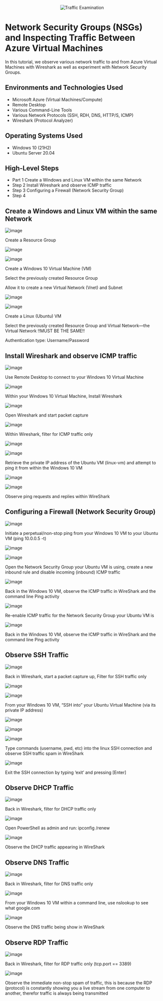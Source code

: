 <p align="center">
<img src="https://i.imgur.com/Ua7udoS.png" alt="Traffic Examination"/>
</p>

<h1>Network Security Groups (NSGs) and Inspecting Traffic Between Azure Virtual Machines</h1>
In this tutorial, we observe various network traffic to and from Azure Virtual Machines with Wireshark as well as experiment with Network Security Groups. <br />

<h2>Environments and Technologies Used</h2>

- Microsoft Azure (Virtual Machines/Compute)
- Remote Desktop
- Various Command-Line Tools
- Various Network Protocols (SSH, RDH, DNS, HTTP/S, ICMP)
- Wireshark (Protocol Analyzer)

<h2>Operating Systems Used </h2>

- Windows 10 (21H2)
- Ubuntu Server 20.04

<h2>High-Level Steps</h2>

- Part 1 Create a Windows and Linux VM within the same Network
- Step 2 Install Wireshark and observe ICMP traffic
- Step 3 Configuring a Firewall (Network Security Group)
- Step 4 

<h2>Create a Windows and Linux VM within the same Network</h2>

![image](https://github.com/user-attachments/assets/99266f53-3cd9-405c-abd8-8cca2b3b0ee8)

<p>
Create a Resource Group
</p>

![image](https://github.com/user-attachments/assets/253a32e3-39ba-47ba-8790-a69b873a3740)

![image](https://github.com/user-attachments/assets/152266a7-02f8-4f6d-8cb7-0ab399f0e805)

<p>
Create a Windows 10 Virtual Machine (VM)
  </p>
Select the previously created Resource Group
</p>
Allow it to create a new Virtual Network (Vnet) and Subnet
</p>

![image](https://github.com/user-attachments/assets/53ba0a83-9cdd-4d0c-b009-a68c2bb35466)

![image](https://github.com/user-attachments/assets/ade3caf8-bbd0-4a94-92c6-885087c677db)

<p>
Create a Linux (Ubuntu) VM
  </p>
Select the previously created Resource Group and Virtual Network—the Virtual Network ‼️MUST BE THE SAME‼️
</p>
Authentication type: Username/Password
</p>


<h2>Install Wireshark and observe ICMP traffic</h2>


![image](https://github.com/user-attachments/assets/dd628ac2-6afa-4613-96d2-98a47715df2e)

<p>
Use Remote Desktop to connect to your Windows 10 Virtual Machine
</p>

![image](https://github.com/user-attachments/assets/e4c33811-b4bf-4f6a-b14b-12343fe1574e)

<p>
Within your Windows 10 Virtual Machine, Install Wireshark
</p>

![image](https://github.com/user-attachments/assets/44b8c6f6-2a87-434b-be8a-2e69b2da858c)

<p>
Open Wireshark and start packet capture
</p>

![image](https://github.com/user-attachments/assets/c3f4649a-c51d-474b-88df-e4f87e6df23b)

<p>
Within Wireshark, filter for ICMP traffic only
</p>

![image](https://github.com/user-attachments/assets/ecd54835-92a2-47bd-a2f5-d4fc8954e4b0)

![image](https://github.com/user-attachments/assets/83e9a989-6b30-4a1b-8040-4b057abe8a29)

<p>
Retrieve the private IP address of the Ubuntu VM (linux-vm) and attempt to ping it from within the Windows 10 VM
</p>

![image](https://github.com/user-attachments/assets/799a4c7d-8b38-4b66-a14e-3ba355555f75)

![image](https://github.com/user-attachments/assets/23b703e3-6cbe-4ea6-baf5-24fce511172d)

<p>
Observe ping requests and replies within WireShark
</p>


<h2>Configuring a Firewall (Network Security Group)</h2>

![image](https://github.com/user-attachments/assets/dfe2c86b-f0f3-4324-b817-2fe602778174)

<p>
Initiate a perpetual/non-stop ping from your Windows 10 VM to your Ubuntu VM (ping 10.0.0.5 -t)
</p>

![image](https://github.com/user-attachments/assets/3019ace2-4b2f-4188-8cb9-e99852272729)

![image](https://github.com/user-attachments/assets/4b42e48e-738f-4d3a-8520-6db542fc7936)

<p>
Open the Network Security Group your Ubuntu VM is using, create a new inbound rule and disable incoming (inbound) ICMP traffic
</p>

![image](https://github.com/user-attachments/assets/7da46811-afeb-4974-af22-7f43afd7eec5)

<p>
Back in the Windows 10 VM, observe the ICMP traffic in WireShark and the command line Ping activity
</p>

![image](https://github.com/user-attachments/assets/9328ad6a-8078-4be3-ab9f-b2e11330b507)

<p>
Re-enable ICMP traffic for the Network Security Group your Ubuntu VM is
</p>

![image](https://github.com/user-attachments/assets/1379d4df-3b6d-4bc1-a675-116806b65b85)

<p>
Back in the Windows 10 VM, observe the ICMP traffic in WireShark and the command line Ping activity
</p>


<h2>Observe SSH Traffic</h2>


![image](https://github.com/user-attachments/assets/b232af8c-2b6b-45ed-921d-3dd4aab21e89)

<p>
Back in Wireshark, start a packet capture up, Filter for SSH traffic only
</p>

![image](https://github.com/user-attachments/assets/07065b59-c34d-4dd3-8459-c81f3cbdfc7a)

![image](https://github.com/user-attachments/assets/274da6b7-55f2-4055-af23-cef47b87cb4c)

<p>
From your Windows 10 VM, “SSH into” your Ubuntu Virtual Machine (via its private IP address)
</p>

![image](https://github.com/user-attachments/assets/005b4d01-1c55-4be1-baf0-2d598a35393b)

![image](https://github.com/user-attachments/assets/c475af7b-eac2-4f48-b3e4-4f42f62528c3)

![image](https://github.com/user-attachments/assets/1ff8ec33-02ea-49f1-88fe-7233daaaa997)

<p>
Type commands (username, pwd, etc) into the linux SSH connection and observe SSH traffic spam in WireShark
</p>

![image](https://github.com/user-attachments/assets/6d543f33-b05d-4f77-a6fc-0bffc65925c2)

<p>
Exit the SSH connection by typing ‘exit’ and pressing [Enter]
</p>


<h2>Observe DHCP Traffic</h2>


![image](https://github.com/user-attachments/assets/7a9ceb77-147b-40d3-a2df-741c69443d8a)

<p>
Back in Wireshark, filter for DHCP traffic only
</p>

![image](https://github.com/user-attachments/assets/875f1031-9c31-44dd-9194-ce3fad542a15)

<p>
Open PowerShell as admin and run: ipconfig /renew
</p>

![image](https://github.com/user-attachments/assets/c444e1a8-d354-49d3-9cc0-2acf540f6c09)

<p>
Observe the DHCP traffic appearing in WireShark
</p>


<h2>Observe DNS Traffic</h2>

![image](https://github.com/user-attachments/assets/26b5d7c2-56b5-45db-9832-35d74469f2bb)

<p>
Back in Wireshark, filter for DNS traffic only
</p>

![image](https://github.com/user-attachments/assets/a52e9b93-6cb2-4862-8f12-38096a4c207e)

<p>
From your Windows 10 VM within a command line, use nslookup to see what google.com
</p>

![image](https://github.com/user-attachments/assets/4a534249-815c-4df2-a1a7-b5eb0b51551b)

<p>
Observe the DNS traffic being show in WireShark
</p>


<h2>Observe RDP Traffic</h2>


![image](https://github.com/user-attachments/assets/22e37cd1-5df8-4bdf-8af1-9fda1d435698)


<p>
Back in Wireshark, filter for RDP traffic only (tcp.port == 3389)
</p>

![image](https://github.com/user-attachments/assets/d04adb63-877b-4cfd-9bb3-355b6ebac0b1)

<p>
Observe the immediate non-stop spam of traffic, this is because the RDP (protocol) is constantly showing you a live stream from one computer to another, therefor traffic is always being transmitted
</p>
